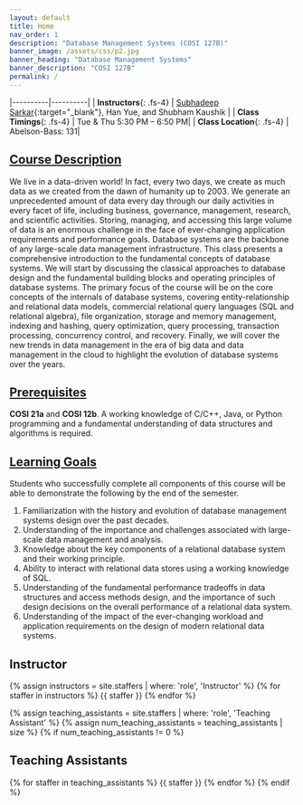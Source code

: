 ```yaml
---
layout: default
title: Home
nav_order: 1
description: "Database Management Systems (COSI 127B)"
banner_image: /assets/css/p2.jpg
banner_heading: "Database Management Systems"
banner_description: "COSI 127B"
permalink: /
---
```


|----------|----------|
| __Instructors__{: .fs-4} | [<u>Subhadeep Sarkar</u>](https://subhadeep.net){:target="_blank"}, Han Yue, and Shubham Kaushik |
| __Class Timings__{: .fs-4} | Tue & Thu 5:30 PM – 6:50 PM|
| __Class Location__{: .fs-4} | Abelson-Bass: 131|

## <u>Course Description</u>
We live in a data-driven world! In fact, every two days, we create as much data as we created from the dawn of humanity up to 2003. We generate an unprecedented amount of data every day through our daily activities in every facet of life, including business, governance, management, research, and scientific activities. Storing, managing, and accessing this large volume of data is an enormous challenge in the face of ever-changing application requirements and performance goals. Database systems are the backbone of any large-scale data management infrastructure. This class presents a comprehensive introduction to the fundamental concepts of database systems. We will start by discussing the classical approaches to database design and the fundamental building blocks and operating principles of database systems. The primary focus of the course will be on the core concepts of the internals of database systems, covering entity-relationship and relational data models, commercial relational query languages (SQL and relational algebra), file organization, storage and memory management, indexing and hashing, query optimization, query processing, transaction processing, concurrency control, and recovery. Finally, we will cover the new trends in data management in the era of big data and data management in the cloud to highlight the evolution of database systems over the years.

## <u>Prerequisites</u>
__COSI 21a__ and __COSI 12b__. A working knowledge of C/C++, Java, or Python programming and a fundamental understanding of data structures and algorithms is required. 

## <u>Learning Goals</u>
Students who successfully complete all components of this course will be able to demonstrate the following by the end of the semester.
1. Familiarization with the history and evolution of database management systems design over the past decades. 
2. Understanding of the importance and challenges associated with large-scale data management and analysis.
3.  Knowledge about the key components of a relational database system and their working principle. 
4. Ability to interact with relational data stores using a working knowledge of SQL.
5. Understanding of the fundamental performance tradeoffs in data structures and access methods design, and the importance of such design decisions on the overall performance of a relational data system. 
6. Understanding of the impact of the ever-changing workload and application requirements on the design of modern relational data systems. 

## Instructor

{% assign instructors = site.staffers | where: 'role', 'Instructor' %}
{% for staffer in instructors %}
{{ staffer }}
{% endfor %}

{% assign teaching_assistants = site.staffers | where: 'role', 'Teaching Assistant' %}
{% assign num_teaching_assistants = teaching_assistants | size %}
{% if num_teaching_assistants != 0 %}

## Teaching Assistants

{% for staffer in teaching_assistants %}
{{ staffer }}
{% endfor %}
{% endif %}
